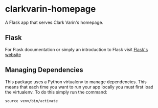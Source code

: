 clarkvarin-homepage
===================

A Flask app that serves Clark Varin's homepage.

Flask
-----
For Flask documentation or simply an introduction to Flask visit [Flask's website](http://flask.pocoo.org/ "Flask") 	

Managing Dependencies
---------------------
This package uses a Python virtualenv to manage dependencies. This means that each time you want to run your app locally you must first load the virtualenv. To do this simply run the command:
```
source venv/bin/activate
```
